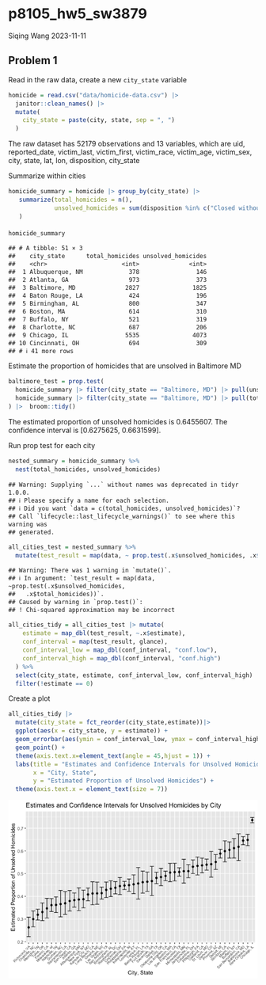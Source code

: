 p8105_hw5_sw3879
================
Siqing Wang
2023-11-11

## Problem 1

Read in the raw data, create a new `city_state` variable

``` r
homicide = read.csv("data/homicide-data.csv") |> 
  janitor::clean_names() |> 
  mutate(
    city_state = paste(city, state, sep = ", ")
  )
```

The raw dataset has 52179 observations and 13 variables, which are uid,
reported_date, victim_last, victim_first, victim_race, victim_age,
victim_sex, city, state, lat, lon, disposition, city_state

Summarize within cities

``` r
homicide_summary = homicide |> group_by(city_state) |> 
   summarize(total_homicides = n(),
             unsolved_homicides = sum(disposition %in% c("Closed without arrest", "Open/No arrest"))
   )

homicide_summary
```

    ## # A tibble: 51 × 3
    ##    city_state      total_homicides unsolved_homicides
    ##    <chr>                     <int>              <int>
    ##  1 Albuquerque, NM             378                146
    ##  2 Atlanta, GA                 973                373
    ##  3 Baltimore, MD              2827               1825
    ##  4 Baton Rouge, LA             424                196
    ##  5 Birmingham, AL              800                347
    ##  6 Boston, MA                  614                310
    ##  7 Buffalo, NY                 521                319
    ##  8 Charlotte, NC               687                206
    ##  9 Chicago, IL                5535               4073
    ## 10 Cincinnati, OH              694                309
    ## # ℹ 41 more rows

Estimate the proportion of homicides that are unsolved in Baltimore MD

``` r
baltimore_test = prop.test(
  homicide_summary |> filter(city_state == "Baltimore, MD") |> pull(unsolved_homicides),
  homicide_summary |> filter(city_state == "Baltimore, MD") |> pull(total_homicides)
) |>  broom::tidy()
```

The estimated proportion of unsolved homicides is 0.6455607. The
confidence interval is \[0.6275625, 0.6631599\].

Run prop test for each city

``` r
nested_summary = homicide_summary %>%
  nest(total_homicides, unsolved_homicides)
```

    ## Warning: Supplying `...` without names was deprecated in tidyr 1.0.0.
    ## ℹ Please specify a name for each selection.
    ## ℹ Did you want `data = c(total_homicides, unsolved_homicides)`?
    ## Call `lifecycle::last_lifecycle_warnings()` to see where this warning was
    ## generated.

``` r
all_cities_test = nested_summary %>%
  mutate(test_result = map(data, ~ prop.test(.x$unsolved_homicides, .x$total_homicides)))
```

    ## Warning: There was 1 warning in `mutate()`.
    ## ℹ In argument: `test_result = map(data, ~prop.test(.x$unsolved_homicides,
    ##   .x$total_homicides))`.
    ## Caused by warning in `prop.test()`:
    ## ! Chi-squared approximation may be incorrect

``` r
all_cities_tidy = all_cities_test |> mutate(
    estimate = map_dbl(test_result, ~.x$estimate),
    conf_interval = map(test_result, glance),
    conf_interval_low = map_dbl(conf_interval, "conf.low"),
    conf_interval_high = map_dbl(conf_interval, "conf.high")
  ) %>%
  select(city_state, estimate, conf_interval_low, conf_interval_high) |> 
  filter(!estimate == 0)
```

Create a plot

``` r
all_cities_tidy |> 
  mutate(city_state = fct_reorder(city_state,estimate))|>
  ggplot(aes(x = city_state, y = estimate)) + 
  geom_errorbar(aes(ymin = conf_interval_low, ymax = conf_interval_high)) +
  geom_point() +
  theme(axis.text.x=element_text(angle = 45,hjust = 1)) +
  labs(title = "Estimates and Confidence Intervals for Unsolved Homicides by City",
       x = "City, State",
       y = "Estimated Proportion of Unsolved Homicides") +
  theme(axis.text.x = element_text(size = 7))
```

![](p8105_hw5_sw3879_files/figure-gfm/unnamed-chunk-6-1.png)<!-- -->

